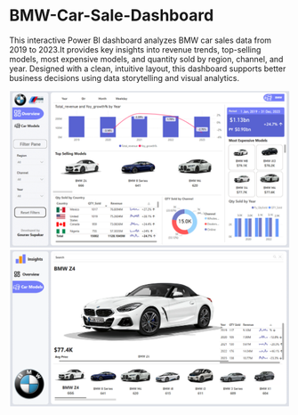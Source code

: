 # BMW-Car-Sale-Dashboard
This interactive Power BI dashboard analyzes BMW car sales data from 2019 to 2023.It provides key insights into revenue trends, top-selling models, most expensive models, and quantity sold by region, channel, and year. Designed with a clean, intuitive layout, this dashboard supports better business decisions using data storytelling and visual analytics.



![image alt](https://github.com/gouravsupakar/BMW-Car-Sale-Dashboard/blob/main/BMW%20CAR%20SALES%20ANALYSIS/BMW%20Sales%20analysis/Screenshot%202025-04-08%20231112.png?raw=true)
![image alt](https://github.com/gouravsupakar/BMW-Car-Sale-Dashboard/blob/main/BMW%20CAR%20SALES%20ANALYSIS/BMW%20Sales%20analysis/Screenshot%202025-04-08%20231147.png?raw=true)
